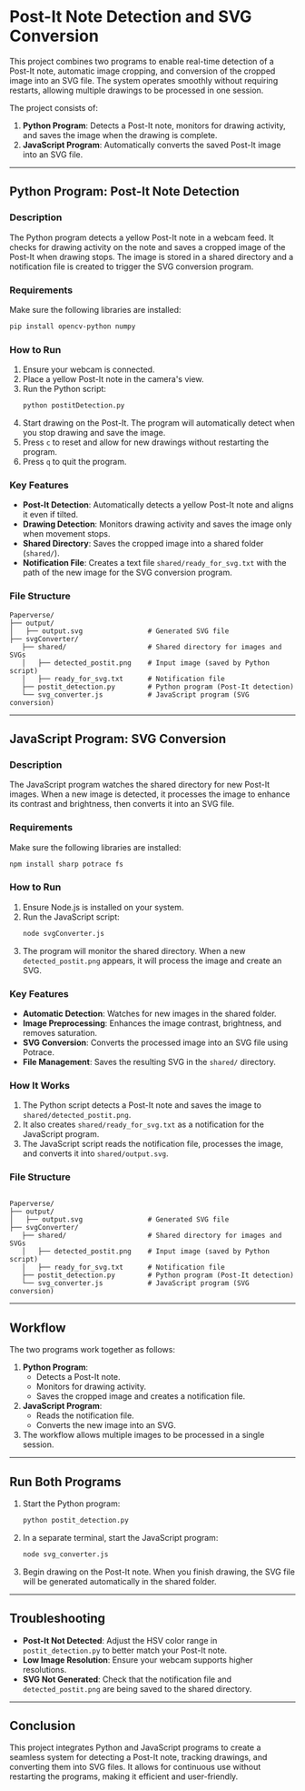 # Post-It Note Detection and SVG Conversion

This project combines two programs to enable real-time detection of a Post-It note, automatic image cropping, and conversion of the cropped image into an SVG file. The system operates smoothly without requiring restarts, allowing multiple drawings to be processed in one session.

The project consists of:
1. **Python Program**: Detects a Post-It note, monitors for drawing activity, and saves the image when the drawing is complete.
2. **JavaScript Program**: Automatically converts the saved Post-It image into an SVG file.

---

## **Python Program: Post-It Note Detection**

### **Description**
The Python program detects a yellow Post-It note in a webcam feed. It checks for drawing activity on the note and saves a cropped image of the Post-It when drawing stops. The image is stored in a shared directory and a notification file is created to trigger the SVG conversion program.

### **Requirements**
Make sure the following libraries are installed:
```bash
pip install opencv-python numpy
```

### **How to Run**
1. Ensure your webcam is connected.
2. Place a yellow Post-It note in the camera's view.
3. Run the Python script:
   ```bash
   python postitDetection.py
   ```
4. Start drawing on the Post-It. The program will automatically detect when you stop drawing and save the image.
5. Press `c` to reset and allow for new drawings without restarting the program.
6. Press `q` to quit the program.

### **Key Features**
- **Post-It Detection**: Automatically detects a yellow Post-It note and aligns it even if tilted.
- **Drawing Detection**: Monitors drawing activity and saves the image only when movement stops.
- **Shared Directory**: Saves the cropped image into a shared folder (`shared/`).
- **Notification File**: Creates a text file `shared/ready_for_svg.txt` with the path of the new image for the SVG conversion program.

### **File Structure**
```
Paperverse/
├── output/ 
│   ├── output.svg                # Generated SVG file
├── svgConverter/ 
   ├── shared/                    # Shared directory for images and SVGs
   │   ├── detected_postit.png    # Input image (saved by Python script)
   │   ├── ready_for_svg.txt      # Notification file
   ├── postit_detection.py        # Python program (Post-It detection)
   └── svg_converter.js           # JavaScript program (SVG conversion)
```

---

## **JavaScript Program: SVG Conversion**

### **Description**
The JavaScript program watches the shared directory for new Post-It images. When a new image is detected, it processes the image to enhance its contrast and brightness, then converts it into an SVG file.

### **Requirements**
Make sure the following libraries are installed:
```bash
npm install sharp potrace fs
```

### **How to Run**
1. Ensure Node.js is installed on your system.
2. Run the JavaScript script:
   ```bash
   node svgConverter.js
   ```
3. The program will monitor the shared directory. When a new `detected_postit.png` appears, it will process the image and create an SVG.

### **Key Features**
- **Automatic Detection**: Watches for new images in the shared folder.
- **Image Preprocessing**: Enhances the image contrast, brightness, and removes saturation.
- **SVG Conversion**: Converts the processed image into an SVG file using Potrace.
- **File Management**: Saves the resulting SVG in the `shared/` directory.

### **How It Works**
1. The Python script detects a Post-It note and saves the image to `shared/detected_postit.png`.
2. It also creates `shared/ready_for_svg.txt` as a notification for the JavaScript program.
3. The JavaScript script reads the notification file, processes the image, and converts it into `shared/output.svg`.

### **File Structure**
```

Paperverse/
├── output/ 
│   ├── output.svg                # Generated SVG file
├── svgConverter/ 
   ├── shared/                    # Shared directory for images and SVGs
   │   ├── detected_postit.png    # Input image (saved by Python script)
   │   ├── ready_for_svg.txt      # Notification file
   ├── postit_detection.py        # Python program (Post-It detection)
   └── svg_converter.js           # JavaScript program (SVG conversion)
```

---

## **Workflow**
The two programs work together as follows:
1. **Python Program**:
   - Detects a Post-It note.
   - Monitors for drawing activity.
   - Saves the cropped image and creates a notification file.
2. **JavaScript Program**:
   - Reads the notification file.
   - Converts the new image into an SVG.
3. The workflow allows multiple images to be processed in a single session.

---

## **Run Both Programs**
1. Start the Python program:
   ```bash
   python postit_detection.py
   ```
2. In a separate terminal, start the JavaScript program:
   ```bash
   node svg_converter.js
   ```
3. Begin drawing on the Post-It note. When you finish drawing, the SVG file will be generated automatically in the shared folder.

---

## **Troubleshooting**
- **Post-It Not Detected**: Adjust the HSV color range in `postit_detection.py` to better match your Post-It note.
- **Low Image Resolution**: Ensure your webcam supports higher resolutions.
- **SVG Not Generated**: Check that the notification file and `detected_postit.png` are being saved to the shared directory.

---

## **Conclusion**
This project integrates Python and JavaScript programs to create a seamless system for detecting a Post-It note, tracking drawings, and converting them into SVG files. It allows for continuous use without restarting the programs, making it efficient and user-friendly.


